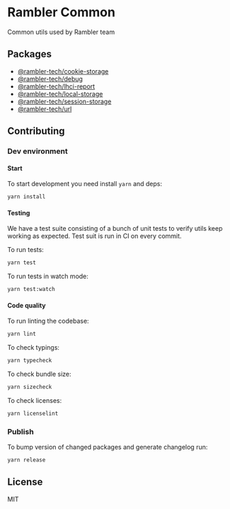 # Rambler Common

Common utils used by Rambler team

## Packages

- [@rambler-tech/cookie-storage](packages/cookie-storage)
- [@rambler-tech/debug](packages/debug)
- [@rambler-tech/lhci-report](packages/lhci-report)
- [@rambler-tech/local-storage](packages/local-storage)
- [@rambler-tech/session-storage](packages/session-storage)
- [@rambler-tech/url](packages/url)

## Contributing

### Dev environment

#### Start

To start development you need install `yarn` and deps:

```sh
yarn install
```

#### Testing

We have a test suite consisting of a bunch of unit tests to verify utils keep working as expected. Test suit is run in CI on every commit.

To run tests:

```sh
yarn test
```

To run tests in watch mode:

```sh
yarn test:watch
```

#### Code quality

To run linting the codebase:

```sh
yarn lint
```

To check typings:

```sh
yarn typecheck
```

To check bundle size:

```sh
yarn sizecheck
```

To check licenses:

```sh
yarn licenselint
```

### Publish

To bump version of changed packages and generate changelog run:

```sh
yarn release
```

## License

MIT
